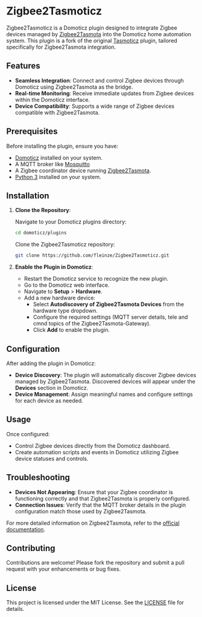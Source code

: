 # Zigbee2Tasmoticz

Zigbee2Tasmoticz is a Domoticz plugin designed to integrate Zigbee devices managed by [Zigbee2Tasmota](https://tasmota.github.io/docs/Zigbee/) into the Domoticz home automation system. This plugin is a fork of the original [Tasmoticz](https://github.com/foba-1/Tasmoticz) plugin, tailored specifically for Zigbee2Tasmota integration.

## Features

- **Seamless Integration**: Connect and control Zigbee devices through Domoticz using Zigbee2Tasmota as the bridge.
- **Real-time Monitoring**: Receive immediate updates from Zigbee devices within the Domoticz interface.
- **Device Compatibility**: Supports a wide range of Zigbee devices compatible with Zigbee2Tasmota.

## Prerequisites

Before installing the plugin, ensure you have:

- [Domoticz](https://www.domoticz.com/) installed on your system.
- A MQTT broker like [Mosquitto](https://github.com/eclipse-mosquitto/mosquitto)
- A Zigbee coordinator device running [Zigbee2Tasmota](https://tasmota.github.io/docs/Zigbee/).
- [Python 3](https://www.python.org/downloads/) installed on your system.

## Installation

1. **Clone the Repository**:

   Navigate to your Domoticz plugins directory:

   ```bash
   cd domoticz/plugins
   ```

   Clone the Zigbee2Tasmoticz repository:

   ```bash
   git clone https://github.com/fleinze/Zigbee2Tasmoticz.git
   ```

2. **Enable the Plugin in Domoticz**:

   - Restart the Domoticz service to recognize the new plugin.
   - Go to the Domoticz web interface.
   - Navigate to **Setup** > **Hardware**.
   - Add a new hardware device:
     - Select **Autodiscovery of Zigbee2Tasmota Devices** from the hardware type dropdown.
     - Configure the required settings (MQTT server details, tele and cmnd topics of the Zigbee2Tasmota-Gateway).
     - Click **Add** to enable the plugin.

## Configuration

After adding the plugin in Domoticz:

- **Device Discovery**: The plugin will automatically discover Zigbee devices managed by Zigbee2Tasmota. Discovered devices will appear under the **Devices** section in Domoticz.
- **Device Management**: Assign meaningful names and configure settings for each device as needed.

## Usage

Once configured:

- Control Zigbee devices directly from the Domoticz dashboard.
- Create automation scripts and events in Domoticz utilizing Zigbee device statuses and controls.

## Troubleshooting

- **Devices Not Appearing**: Ensure that your Zigbee coordinator is functioning correctly and that Zigbee2Tasmota is properly configured.
- **Connection Issues**: Verify that the MQTT broker details in the plugin configuration match those used by Zigbee2Tasmota.

For more detailed information on Zigbee2Tasmota, refer to the [official documentation](https://tasmota.github.io/docs/Zigbee/).

## Contributing

Contributions are welcome! Please fork the repository and submit a pull request with your enhancements or bug fixes.

## License

This project is licensed under the MIT License. See the [LICENSE](LICENSE) file for details.
